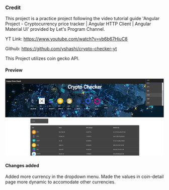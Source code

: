 
### Credit 
This project is a practice project following the video tutorial guide 'Angular Project - Cryptocurrency price tracker | Angular HTTP Client | Angular Material UI' provided by Let's Program Channel.

YT Link: https://www.youtube.com/watch?v=vb6b67HiuC8

Github: https://github.com/yshashi/crypto-checker-yt

This Project utilizes coin gecko API.

#### Preview
![alt text](image-1.png)

#### Changes added
Added more currency in the dropdown menu.
Made the values in coin-detail page more dynamic to accomodate other currencies.
